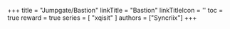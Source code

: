 +++
title = "Jumpgate/Bastion"
linkTitle = "Bastion"
linkTitleIcon = '<i class="fas fa-server fa-fw"></i>'
toc = true
reward = true
series = [
  "xqisit"
]
authors = ["Syncriix"]
+++